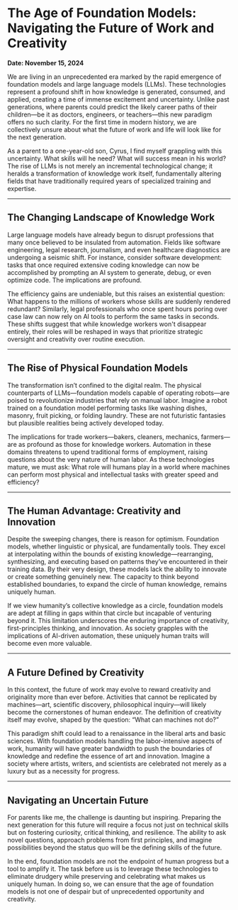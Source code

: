 # The Age of Foundation Models: Navigating the Future of Work and Creativity  

**Date: November 15, 2024**

We are living in an unprecedented era marked by the rapid emergence of foundation models and large language models (LLMs). These technologies represent a profound shift in how knowledge is generated, consumed, and applied, creating a time of immense excitement and uncertainty. Unlike past generations, where parents could predict the likely career paths of their children—be it as doctors, engineers, or teachers—this new paradigm offers no such clarity. For the first time in modern history, we are collectively unsure about what the future of work and life will look like for the next generation. 

As a parent to a one-year-old son, Cyrus, I find myself grappling with this uncertainty. What skills will he need? What will success mean in his world? The rise of LLMs is not merely an incremental technological change; it heralds a transformation of knowledge work itself, fundamentally altering fields that have traditionally required years of specialized training and expertise.

---

## The Changing Landscape of Knowledge Work

Large language models have already begun to disrupt professions that many once believed to be insulated from automation. Fields like software engineering, legal research, journalism, and even healthcare diagnostics are undergoing a seismic shift. For instance, consider software development: tasks that once required extensive coding knowledge can now be accomplished by prompting an AI system to generate, debug, or even optimize code. The implications are profound. 

The efficiency gains are undeniable, but this raises an existential question: What happens to the millions of workers whose skills are suddenly rendered redundant? Similarly, legal professionals who once spent hours poring over case law can now rely on AI tools to perform the same tasks in seconds. These shifts suggest that while knowledge workers won't disappear entirely, their roles will be reshaped in ways that prioritize strategic oversight and creativity over routine execution.

---

## The Rise of Physical Foundation Models

The transformation isn’t confined to the digital realm. The physical counterparts of LLMs—foundation models capable of operating robots—are poised to revolutionize industries that rely on manual labor. Imagine a robot trained on a foundation model performing tasks like washing dishes, masonry, fruit picking, or folding laundry. These are not futuristic fantasies but plausible realities being actively developed today.

The implications for trade workers—bakers, cleaners, mechanics, farmers—are as profound as those for knowledge workers. Automation in these domains threatens to upend traditional forms of employment, raising questions about the very nature of human labor. As these technologies mature, we must ask: What role will humans play in a world where machines can perform most physical and intellectual tasks with greater speed and efficiency?

---

## The Human Advantage: Creativity and Innovation

Despite the sweeping changes, there is reason for optimism. Foundation models, whether linguistic or physical, are fundamentally tools. They excel at interpolating within the bounds of existing knowledge—rearranging, synthesizing, and executing based on patterns they’ve encountered in their training data. By their very design, these models lack the ability to innovate or create something genuinely new. The capacity to think beyond established boundaries, to expand the circle of human knowledge, remains uniquely human.

If we view humanity’s collective knowledge as a circle, foundation models are adept at filling in gaps within that circle but incapable of venturing beyond it. This limitation underscores the enduring importance of creativity, first-principles thinking, and innovation. As society grapples with the implications of AI-driven automation, these uniquely human traits will become even more valuable.

---

## A Future Defined by Creativity

In this context, the future of work may evolve to reward creativity and originality more than ever before. Activities that cannot be replicated by machines—art, scientific discovery, philosophical inquiry—will likely become the cornerstones of human endeavor. The definition of creativity itself may evolve, shaped by the question: “What can machines not do?”

This paradigm shift could lead to a renaissance in the liberal arts and basic sciences. With foundation models handling the labor-intensive aspects of work, humanity will have greater bandwidth to push the boundaries of knowledge and redefine the essence of art and innovation. Imagine a society where artists, writers, and scientists are celebrated not merely as a luxury but as a necessity for progress.

---

## Navigating an Uncertain Future

For parents like me, the challenge is daunting but inspiring. Preparing the next generation for this future will require a focus not just on technical skills but on fostering curiosity, critical thinking, and resilience. The ability to ask novel questions, approach problems from first principles, and imagine possibilities beyond the status quo will be the defining skills of the future.

In the end, foundation models are not the endpoint of human progress but a tool to amplify it. The task before us is to leverage these technologies to eliminate drudgery while preserving and celebrating what makes us uniquely human. In doing so, we can ensure that the age of foundation models is not one of despair but of unprecedented opportunity and creativity.